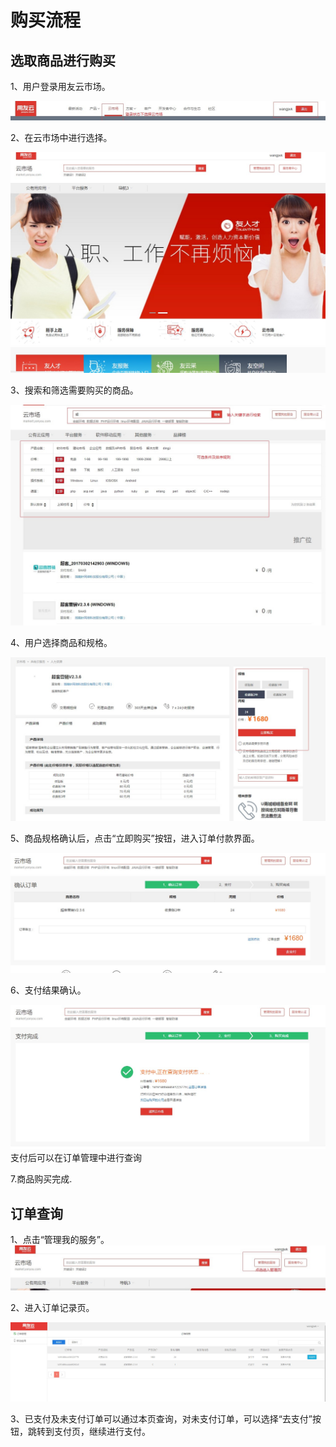 # 购买流程
## 选取商品进行购买
 1、用户登录用友云市场。

![](/articles/yycloud/2-/images/fapiao01.jpg)

 2、在云市场中进行选择。

![](/articles/yycloud/2-/images/goumai6.jpg)


 3、搜索和筛选需要购买的商品。

![](/articles/yycloud/2-/images/goumai5.jpg)



 4、用户选择商品和规格。

![](/articles/yycloud/2-/images/goumai1.jpg)

 5、商品规格确认后，点击“立即购买”按钮，进入订单付款界面。

![](/articles/yycloud/2-/images/goumai2.jpg)

 6、支付结果确认。

![](/articles/yycloud/2-/images/goumai3.jpg)
支付后可以在订单管理中进行查询

 7.商品购买完成.

## 订单查询

 1、点击“管理我的服务”。
 ![](/articles/yycloud/2-/images/fapiao02.jpg)


 2、进入订单记录页。

![](/articles/yycloud/2-/images/goumai4.jpg)

 3、已支付及未支付订单可以通过本页查询，对未支付订单，可以选择“去支付”按钮，跳转到支付页，继续进行支付。

